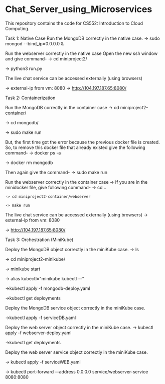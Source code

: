 # Chat_Server_using_Microservices
This repository contains the code for CS552: Introduction to Cloud Computing.

Task 1: Native Case 
Run the MongoDB correctly in the native case. 
-> sudo mongod --bind_ip=0.0.0.0 &

 Run the webserver correctly in the native case
Open the new ssh window and give command-
-> cd miniproject2/

-> python3 run.py

The live chat service can be accessed externally (using browsers)

-> external-ip from vm: 8080
-> http://104.197.187.65:8080/


Task 2: Containerization

Run the MongoDB correctly in the container case
-> cd miniproject2-container/

-> cd mongodb/

-> sudo make run

But, the first time got the error because the previous docker file is created. So, to remove this docker file that already existed give the following command-
-> docker ps -a

-> docker rm mongodb

Then again give the command-
-> sudo make run

Run the webserver correctly in the container case
-> If you are in the minidocker file, give following command-
	-> cd ..
	
	-> cd miniproject2-container/webserver
	
	-> make run 
The live chat service can be accessed externally (using browsers)
-> external-ip from vm: 8080

-> http://104.197.187.65:8080/


Task 3:  Orchestration (MiniKube)

 Deploy the MongoDB object correctly in the miniKube case.
-> ls 

-> cd miniproject2-minikube/

-> minikube start

-> alias kubectl="minikube kubectl --"

->kubectl apply -f mongodb-deploy.yaml

->kubectl get deployments

 Deploy the MongoDB service object correctly in the miniKube case. 
 
->kubectl apply -f serviceDB.yaml

 Deploy the web server object correctly in the miniKube case.
-> kubectl apply -f webserver-deploy.yaml

->kubectl get deployments

 Deploy the web server service object correctly in the miniKube case.  
 
-> kubectl apply -f serviceWEB.yaml

-> kubectl port-forward --address 0.0.0.0 service/webserver-service 8080:8080

